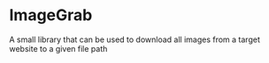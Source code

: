 # ImageGrab

A small library that can be used to download all images from a target website to a given file path
